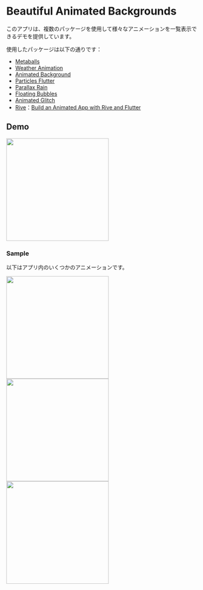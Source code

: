 # Beautiful Animated Backgrounds

このアプリは、複数のパッケージを使用して様々なアニメーションを一覧表示できるデモを提供しています。

使用したパッケージは以下の通りです：

- [Metaballs](https://pub.dev/packages/metaballs)
- [Weather Animation](https://pub.dev/packages/weather_animation)
- [Animated Background](https://pub.dev/packages/animated_background)
- [Particles Flutter](https://pub.dev/packages/particles_flutter)
- [Parallax Rain](https://pub.dev/packages/parallax_rain)
- [Floating Bubbles](https://pub.dev/packages/floating_bubbles)
- [Animated Glitch](https://pub.dev/packages/animated_glitch)
- [Rive](https://pub.dev/packages/rive)：[Build an Animated App with Rive and Flutter](https://www.youtube.com/watch?v=Td3xEWwRAQA)

## Demo

<img src="https://github.com/mnengineer/flutter_beautiful_backgrounds/assets/126535934/625263f8-6a12-4726-80b4-c882ad0d717f" width="270">

### Sample

以下はアプリ内のいくつかのアニメーションです。

<img src="./docs/Metaballs.gif" width="270" align="left"/>
<img src="./docs/AnimatedGlitch.gif" width="270" align="left"/>
<img src="./docs/AnimationWithRive.gif" width="270" align="left"/>
